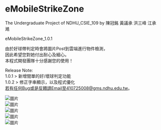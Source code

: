 # eMobileStrikeZone
The Undergraduate Project of NDHU_CSIE_109 by 陳冠銘 黃議承 洪三峰 江承澔   


eMobileStrikeZone_1.0.1  
  
由於好球帶判定時會將圖片Post到雲端進行物件檢測，  
因此希望您對她付出耐心及細心。  
本程式開發團隊十分感謝您的使用！  
  
Release Note:  
1.0.1 > 新增間單的好/壞球判定功能  
1.0.2 > 修正字串顯示，以及程式優化  
若有任何Bug或是反饋請Email至410725008@gms.ndhu.edu.tw。  

![圖片](https://user-images.githubusercontent.com/71903791/119091154-3764f000-ba3f-11eb-9337-42690bfb9293.png)   
![圖片](https://user-images.githubusercontent.com/71903791/119090950-e05f1b00-ba3e-11eb-8fdc-0c03148378b9.png)  
![圖片](https://user-images.githubusercontent.com/71903791/119091002-f5d44500-ba3e-11eb-8d5a-2c2f4016b279.png)  
![圖片](https://user-images.githubusercontent.com/71903791/119091044-0a184200-ba3f-11eb-8c73-ad88361c5dc2.png)  
![圖片](https://user-images.githubusercontent.com/71903791/119091080-1bf9e500-ba3f-11eb-9ea7-6c9dc3444acc.png)  




